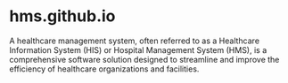 # hms.github.io
A healthcare management system, often referred to as a Healthcare Information System (HIS) or Hospital Management System (HMS), is a comprehensive software solution designed to streamline and improve the efficiency of healthcare organizations and facilities. 
